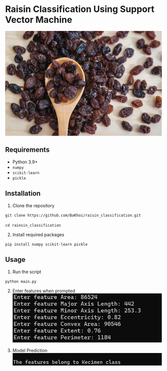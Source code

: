 # Raisin Classification Using Support Vector Machine

![](images/2024-07-02-12-06-42.png)

## Requirements
- Python 3.9+
- `numpy`
- `scikit-learn`
- `pickle`

## Installation
1. Clone the repository
```
git clone https://github.com/BaKhoi/raisin_classification.git

cd rainsin_classification

```

2. Install required packages
```
pip install numpy scikit-learn pickle
```

## Usage
1. Run the script
```
python main.py
```

2. Enter features when prompted
![](images/2024-07-02-11-59-37.png)

3. Model Prediction
![](images/2024-07-02-12-00-04.png)





